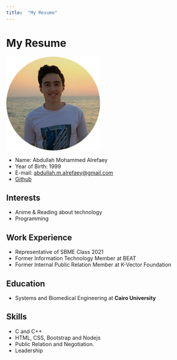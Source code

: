 ```yaml
---
title:  "My Resume"
---
```


# My Resume

<img src="../assets/images/Profile.png" alt="Abdullah-Alrefaey" width="250"/>

* Name: Abdullah Mohammed Alrefaey
* Year of Birth: 1999
* E-mail: abdullah.m.alrefaey@gmail.com
* [Github](https://github.com/Abdullah-Alrefaey)

## Interests

* Anime & Reading about technology
* Programming

## Work Experience

* Representative of SBME Class 2021
* Former Information Technology Member at BEAT
* Former Internal Public Relation Member at K-Vector Foundation

## Education

* Systems and Biomedical Engineering at **Cairo University**

## Skills
* C and C++
* HTML, CSS, Bootstrap and Nodejs
* Public Relation and Negotiation.
* Leadership
